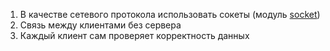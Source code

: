 ﻿1. В качестве сетевого протокола использовать сокеты (модуль [socket](https://docs.python.org/3/library/socket.html))
2. Связь между клиентами без сервера
3. Каждый клиент сам проверяет корректность данных
